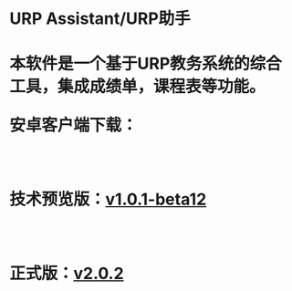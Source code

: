 <h1>URP Assistant/URP助手<h1>
  
<p>本软件是一个基于URP教务系统的综合工具，集成成绩单，课程表等功能。<p>

<p>安卓客户端下载：<p></br>
<p>技术预览版：<a href="http://www.utopiaxc.com/Version_Control/URPAssistant_debug.apk">v1.0.1-beta12<a><p></br>
  
<p>正式版：<a href="http://www.utopiaxc.com/Version_Control/URPAssistant_debug.apk">v2.0.2<a><p></br>




















